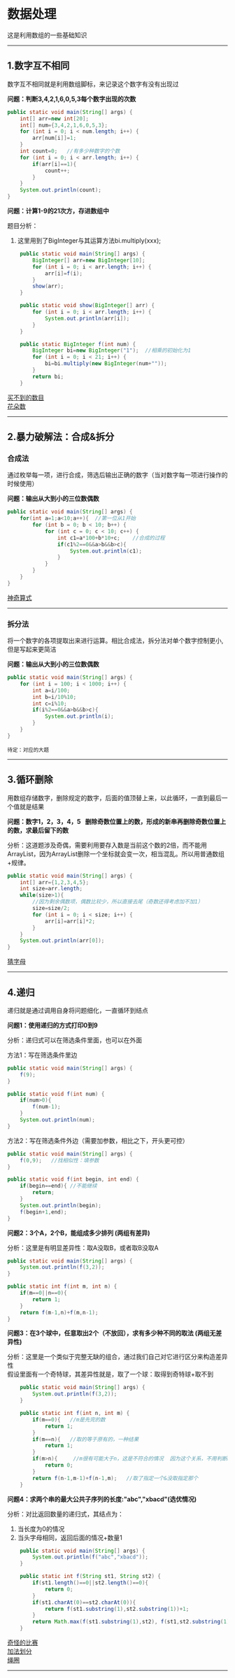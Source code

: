 # 数据处理

这是利用数组的一些基础知识

---

## 1.数字互不相同

数字互不相同就是利用数组脚标，来记录这个数字有没有出现过

**问题：判断3,4,2,1,6,0,5,3每个数字出现的次数**

```java
public static void main(String[] args) {
	int[] arr=new int[20];
	int[] num={3,4,2,1,6,0,5,3};
	for (int i = 0; i < num.length; i++) {
		arr[num[i]]=1;
	}
	int count=0;   //有多少种数字的个数
	for (int i = 0; i < arr.length; i++) {
		if(arr[i]==1){
			count++;			
		}
	}
	System.out.println(count);
}
```
**问题：计算1-9的21次方，存进数组中**

题目分析：  
1. 这里用到了BigInteger与其运算方法bi.multiply(xxx);  

```java
	public static void main(String[] args) {
		BigInteger[] arr=new BigInteger[10];
		for (int i = 0; i < arr.length; i++) {
			arr[i]=f(i);
		}
		show(arr);
	}

	public static void show(BigInteger[] arr) {
		for (int i = 0; i < arr.length; i++) {
			System.out.println(arr[i]);
		}
	}

	public static BigInteger f(int num) {
		BigInteger bi=new BigInteger("1");  //相乘的初始化为1
		for (int i = 0; i < 21; i++) {
			bi=bi.multiply(new BigInteger(num+""));
		}
		return bi;
	}
```

[买不到的数目](../doc_B/DifferentNum.md#1买不到的数目)  
[花朵数](../doc_B/DifferentNum.md#2花朵数)  

---

## 2.暴力破解法：合成&拆分

### 合成法

通过枚举每一项，进行合成，筛选后输出正确的数字（当对数字每一项进行操作的时候使用）

**问题：输出从大到小的三位数偶数**

```java
public static void main(String[] args) {
	for(int a=1;a<10;a++){  //第一位从1开始
		for (int b = 0; b < 10; b++) {
			for (int c = 0; c < 10; c++) {
				int c1=a*100+b*10+c;    //合成的过程
				if(c1%2==0&&a>b&&b>c){
					System.out.println(c1);
				}
			}
		}
	}
}
```
[神奇算式](../doc_B/Violence.md#1神奇算式) 

---

### 拆分法

将一个数字的各项提取出来进行运算。相比合成法，拆分法对单个数字控制更小,但是写起来更简洁

**问题：输出从大到小的三位数偶数**

```java
public static void main(String[] args) {
	for (int i = 100; i < 1000; i++) {
		int a=i/100;
		int b=i/10%10;
		int c=i%10;
		if(i%2==0&&a>b&&b>c){
			System.out.println(i);
		}
	}
}
```
``待定：对应的大题``

---

## 3.循环删除

用数组存储数字，删除规定的数字，后面的值顶替上来，以此循环，一直到最后一个值就是结果

**问题：数字1，2，3，4，5   删除奇数位置上的数，形成的新串再删除奇数位置上的数，求最后留下的数**

分析：这道题涉及奇偶，需要利用要存入数是当前这个数的2倍，而不能用ArrayList，因为ArrayList删除一个坐标就会变一次，相当混乱。所以用普通数组+规律。

```java
public static void main(String[] args) {
	int[] arr={1,2,3,4,5};
	int size=arr.length; 
	while(size>1){
		//因为剩余偶数项，偶数比较少，所以直接去尾（奇数还得考虑加不加1）
		size=size/2;       
		for (int i = 0; i < size; i++) {
			arr[i]=arr[i]*2;
		}		
	}
	System.out.println(arr[0]);
}
```
[猜字母](../doc_B/LoopDelete.md#1猜字母) 

---

## 4.递归

递归就是通过调用自身将问题细化，一直循环到结点

**问题1：使用递归的方式打印0到9**

分析：递归式可以在筛选条件里面，也可以在外面

方法1：写在筛选条件里边

```java
public static void main(String[] args) {
	f(9);
}

public static void f(int num) {
	if(num>0){
		f(num-1);
	}
	System.out.println(num);
}
```
方法2：写在筛选条件外边（需要加参数，相比之下，开头更可控）

```java
public static void main(String[] args) {
	f(0,9);   //找相似性：填参数
}

public static void f(int begin, int end) {
	if(begin==end){ //不能继续
		return;
	}
	System.out.println(begin);
	f(begin+1,end);
}
```

**问题2：3个A，2个B，能组成多少排列   (两组有差异)**

分析：这里是有明显差异性：取A没取B，或者取B没取A

```java
public static void main(String[] args) {
	System.out.println(f(3,2));
}

public static int f(int m, int n) {
	if(m==0||n==0){
		return 1;
	}
	return f(m-1,n)+f(m,n-1);
}
```

**问题3：在3个球中，任意取出2个（不放回），求有多少种不同的取法  (两组无差异性)**

分析：这里是一个类似于完整无缺的组合，通过我们自己对它进行区分来构造差异性  
假设里面有一个奇特球，其差异性就是，取了一个球：取得到奇特球+取不到  

```java
	public static void main(String[] args) {
		System.out.println(f(3,2));
	}

	public static int f(int n, int m) {
		if(m==0){   //m是先完的数
			return 1;
		}
		if(m==n){   //取的等于原有的，一种结果
			return 1;
		}
		if(m>n){     //m很有可能大于n，这是不符合的情况  因为这个关系，不用判断n==0
			return 0;
		}
		return f(n-1,m-1)+f(n-1,m);   //取了指定一个&没取指定那个
	}
```

**问题4：求两个串的最大公共子序列的长度:"abc","xbacd"(选优情况)**

分析：对比返回数量的递归式，其结点为：  
1. 当长度为0的情况  
2. 当头字母相同，返回后面的情况+数量1

```java
	public static void main(String[] args) {
		System.out.println(f("abc","xbacd"));
	}

	public static int f(String st1, String st2) {
		if(st1.length()==0||st2.length()==0){
			return 0;
		}
		if(st1.charAt(0)==st2.charAt(0)){
			return f(st1.substring(1),st2.substring(1))+1;
		}
		return Math.max(f(st1.substring(1),st2), f(st1,st2.substring(1)));
	}
```



[奇怪的比赛](../doc_B/Recursion.md#1奇怪的比赛)   
[加法划分](../doc_B/Recursion.md#2加法划分)  
[绳圈](../doc_B/Recursion.md#3绳圈)  

---

















































